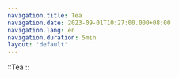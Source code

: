 ```yaml
---
navigation.title: Tea
navigation.date: 2023-09-01T10:27:00.000+08:00
navigation.lang: en
navigation.duration: 5min
layout: 'default'
---
```


::Tea
::
